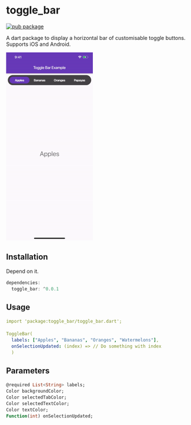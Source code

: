 # toggle_bar

[![pub package](https://img.shields.io/pub/v/toggle_bar.svg)](https://pub.dartlang.org/packages/toggle_bar)

A dart package to display a horizontal bar of customisable toggle buttons. Supports iOS and Android.

<img src="demo.gif" height="512">

## Installation
Depend on it.
``` dart
dependencies:
  toggle_bar: ^0.0.1
```

## Usage
``` yaml
import 'package:toggle_bar/toggle_bar.dart';

ToggleBar(
  labels: ["Apples", "Bananas", "Oranges", "Watermelons"],
  onSelectionUpdated: (index) => // Do something with index
  )
```

## Parameters
```dart 
@required List<String> labels;
Color backgroundColor;
Color selectedTabColor;
Color selectedTextColor;
Color textColor;
Function(int) onSelectionUpdated;
```
